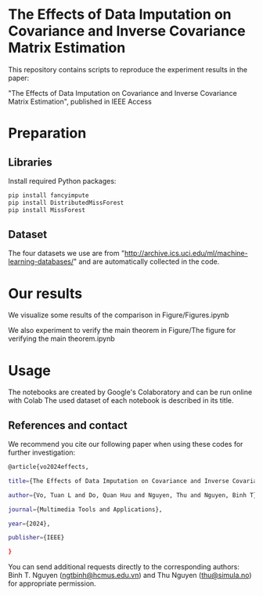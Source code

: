 # The Effects of Data Imputation on Covariance and Inverse Covariance Matrix Estimation

This repository contains scripts to reproduce the experiment results in the paper:

"The Effects of Data Imputation on Covariance and Inverse Covariance Matrix Estimation",
published in IEEE Access
# Preparation
## Libraries
Install required Python packages:
```bash
pip install fancyimpute
pip install DistributedMissForest
pip install MissForest
```
## Dataset
The four datasets we use are from "http://archive.ics.uci.edu/ml/machine-learning-databases/" and are automatically collected in the code.

# Our results
We visualize some results of the comparison in Figure/Figures.ipynb

We also experiment to verify the main theorem in Figure/The figure for verifying the main theorem.ipynb

# Usage
The notebooks are created by Google's Colaboratory and can be run online with Colab
The used dataset of each notebook is described in its title.  

## References and contact
We recommend you cite our following paper when using these codes for further investigation:
```bash
@article{vo2024effects,

title={The Effects of Data Imputation on Covariance and Inverse Covariance Matrix Estimation},

author={Vo, Tuan L and Do, Quan Huu and Nguyen, Thu and Nguyen, Binh T},

journal={Multimedia Tools and Applications},

year={2024},

publisher={IEEE}

}
```
You can send additional requests directly to the corresponding authors: Binh T. Nguyen (ngtbinh@hcmus.edu.vn) and Thu Nguyen (thu@simula.no) for appropriate permission.
